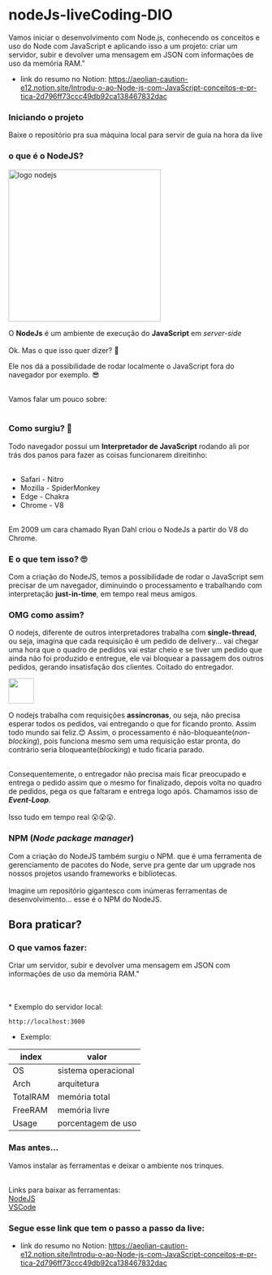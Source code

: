 # nodeJs-liveCoding-DIO 

<p>Vamos iniciar o desenvolvimento com Node.js, conhecendo os conceitos e uso do Node com JavaScript e aplicando isso a um projeto: criar um servidor, subir e devolver uma mensagem em JSON com informações de uso da memória RAM."</p>

* link do resumo no Notion:
<a>https://aeolian-caution-e12.notion.site/Introdu-o-ao-Node-js-com-JavaScript-conceitos-e-pr-tica-2d796ff73ccc49db92ca138467832dac</a>

### Iniciando o projeto

<p>Baixe o repositório pra sua máquina local para servir de guia na hora da live</p>


### o que é o NodeJS?

<img src="https://cdn.pixabay.com/photo/2015/04/23/17/41/node-js-736399_1280.png" width="300px" alt="logo nodejs"/>

O **NodeJs** é um ambiente de execução do **JavaScript** em _server-side_
</br></br>
Ok. Mas o que isso quer dizer? 🤔

Ele nos dá a possibilidade de rodar localmente o JavaScript fora do navegador por exemplo. 😎
</br></br>

Vamos falar um pouco sobre:
</br></br>

### Como surgiu? 📒

Todo navegador possui um **Interpretador de JavaScript** rodando ali por trás dos panos para fazer as coisas funcionarem direitinho:</br></br>
* Safari - Nitro
* Mozilla - SpiderMonkey
* Edge - Chakra
* Chrome - V8
</br></br>

Em 2009 um cara chamado Ryan Dahl criou o NodeJs a partir do V8 do Chrome.

### E o que tem isso? 🙄

Com a criação do NodeJS, temos a possibilidade de rodar o JavaScript sem precisar de um navegador, diminuindo o processamento e trabalhando com interpretação __just-in-time__, em tempo real meus amigos.

### OMG como assim?

O nodejs, diferente de outros interpretadores trabalha com __single-thread__, ou seja, imagina que cada requisição é um pedido de delivery... vai chegar uma hora que o quadro de pedidos vai estar cheio e se tiver um pedido que ainda não foi produzido e entregue, ele vai bloquear a passagem dos outros pedidos, gerando insatisfação dos clientes.
Coitado do entregador.

<img width='50px' src='https://i.pinimg.com/280x280_RS/59/36/19/593619745992a4f2c3ad22601542f138.jpg' />

O nodejs trabalha com requisições **assíncronas**, ou seja, não precisa esperar todos os pedidos, vai entregando o que for ficando pronto. Assim todo mundo sai feliz.😊
Assim, o processamento é não-bloqueante(_non-blocking_), pois funciona mesmo sem uma requisição estar pronta, do contrário seria bloqueante(_blocking_) e tudo ficaria parado.</br></br>

Consequentemente, o entregador não precisa mais ficar preocupado e entrega o pedido assim que o mesmo for finalizado, depois volta no quadro de pedidos, pega os que faltaram e entrega logo após. Chamamos isso de **_Event-Loop_**.</br></br>
Isso tudo em tempo real 😮😮😮.

### NPM (_Node package manager_)

Com a criação do NodeJS também surgiu o NPM. que é uma ferramenta de gerenciamento de pacotes do Node, serve pra gente dar um upgrade nos nossos projetos usando frameworks e bibliotecas.</br></br>
Imagine um repositório gigantesco com inúmeras ferramentas de desenvolvimento... esse é o NPM do NodeJS.

## Bora praticar?

### O que vamos fazer:

<p>Criar um servidor, subir e devolver uma mensagem em JSON com informações de uso da memória RAM."</p></br></br>
* Exemplo do servidor local:

```
http://localhost:3000
```

* Exemplo:

index   | valor
--------- | ------
OS | sistema operacional
Arch | arquitetura
TotalRAM | memória total
FreeRAM | memória livre
Usage | porcentagem de uso

### Mas antes...

Vamos instalar as ferramentas e deixar o ambiente nos trinques.</br></br>

Links para baixar as ferramentas:</br>
[NodeJS](https://nodejs.org/en/)</br>
[VSCode](https://code.visualstudio.com/)

### Segue esse link que tem o passo a passo da live:

* link do resumo no Notion:
<a>https://aeolian-caution-e12.notion.site/Introdu-o-ao-Node-js-com-JavaScript-conceitos-e-pr-tica-2d796ff73ccc49db92ca138467832dac</a>
